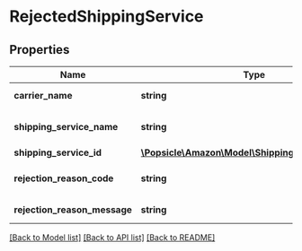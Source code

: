 # RejectedShippingService

## Properties
Name | Type | Description | Notes
------------ | ------------- | ------------- | -------------
**carrier_name** | **string** | The rejected shipping carrier name. e.g. USPS | 
**shipping_service_name** | **string** | The rejected shipping service localized name. e.g. FedEx Standard Overnight | 
**shipping_service_id** | [**\Popsicle\Amazon\Model\ShippingServiceIdentifier**](ShippingServiceIdentifier.md) |  | 
**rejection_reason_code** | **string** | A reason code meant to be consumed programatically. e.g. CARRIER_CANNOT_SHIP_TO_POBOX | 
**rejection_reason_message** | **string** | A localized human readable description of the rejected reason. | [optional] 

[[Back to Model list]](../../README.md#documentation-for-models) [[Back to API list]](../../README.md#documentation-for-api-endpoints) [[Back to README]](../../README.md)

